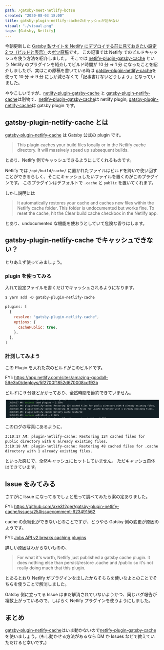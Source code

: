 ```yaml
---
path: /gatsby-meet-netlify-botsu
created: "2020-08-03 18:00"
title: gatsby-plugin-netlify-cacheのキャッシュが効かない
visual: "./visual.png"
tags: [Gatsby, Netlify]
---
```


今朝更新した [Gatsby 製サイトを Netlify にデプロイする前に見ておきたい設定 2 つ（ビルドと表示）](/gatsby-meet-netlify)の[ボツ原稿](https://github.com/sadnessOjisan/blog.ojisan.io/pull/61/commits/3a621e73f835bc10be92a13f4f24d70791d4dda5)です。
この記事では Netlify でのビルドキャッシュを使う方法を紹介しました。
そこでは [netlify-plugin-gatsby-cache](https://github.com/jlengstorf/netlify-plugin-gatsby-cache) という Netlify のプラグインを紹介してビルド時間が 10 分 => 1 分 になったことを紹介しましたが、実はこの原稿を書いている時は [gatsby-plugin-netlify-cache](https://www.gatsbyjs.org/packages/gatsby-plugin-netlify-cache/)を使って 10 分 => 9 分 にしか減らなくて「記事書けないどうしよう」となっていました。

ややこしいですが、[netlify-plugin-gatsby-cache](https://github.com/jlengstorf/netlify-plugin-gatsby-cache) と [gatsby-plugin-netlify-cache](https://www.gatsbyjs.org/packages/gatsby-plugin-netlify-cache/)は別物で、[netlify-plugin-gatsby-cache](https://github.com/jlengstorf/netlify-plugin-gatsby-cache)は netlify plugin, [gatsby-plugin-netlify-cache](https://www.gatsbyjs.org/packages/gatsby-plugin-netlify-cache/)は gatsby plugin です。

## gatsby-plugin-netlify-cache とは

[gatsby-plugin-netlify-cache](https://www.gatsbyjs.org/packages/gatsby-plugin-netlify-cache/) は Gatsby 公式の plugin です。

> This plugin caches your build files locally or in the Netlify cache directory. It will massively speed up subsequent builds.

とあり、Netlify 側でキャッシュできるようにしてくれるものです。

Netlify では `/opt/build/cache/` に置かれたファイルはビルドを跨いで使い回すことができるらしく、そこにキャッシュしたいファイルを置くのがこのプラグインです。
このプラグインはデフォルトで `.cache` と `public` を置いてくれます。

しかし説明には

> It automatically restores your cache and caches new files within the Netlify cache folder. This folder is undocumented but works fine. To reset the cache, hit the Clear build cache checkbox in the Netlify app.

とあり、undocumented な機能を使おうとしていて危険な香りはします。

## gatsby-plugin-netlify-cache でキャッシュできない？

とりあえず使ってみましょう。

### plugin を使ってみる

入れて設定ファイルを書くだけでキャッシュされるようになります。

```b
$ yarn add -D gatsby-plugin-netlify-cache
```

```js:title=gatsby-config.js
plugins: [
  {
    resolve: "gatsby-plugin-netlify-cache",
    options: {
      cachePublic: true,
    },
  },
]
```

### 計測してみよう

この Plugin を入れた次のビルドがこのビルドです。

FYI: https://app.netlify.com/sites/amazing-goodall-59e3b0/deploys/5f2700f1852d670008cdf92b

ビルドに 9 分ほどかかっており、全然時間を節約できていません。

![計測写真](log.png)

このログの写真にあるように、

```b
3:10:17 AM: plugin-netlify-cache: Restoring 124 cached files for public directory with 0 already existing files.
3:10:18 AM: plugin-netlify-cache: Restoring 48 cached files for .cache directory with 1 already existing files.
```

といった感じで、全然キャッシュにヒットしていません。
ただキャッシュ自体はできています。

## Issue をみてみる

さすがに Issue になってるでしょと思って調べてみたら案の定ありました。

FYI: https://github.com/axe312ger/gatsby-plugin-netlify-cache/issues/25#issuecomment-623491562

cache の永続化ができないとのことですが、どうやら Gatsby 側の変更が原因のようです。

FYI: [Jobs API v2 breaks caching plugins](https://github.com/gatsbyjs/gatsby/issues/23365)

詳しい原因はわからないものの、

> For what it's worth, Netlify just published a gatsby cache plugin. It does nothing else than persist/restore .cache and /public so it's not really doing much that this plugin.

とあるとおり Netlify がプラグインを出したからそちらを使いなよとのことでそちらを使うことで解消しました。

Gatsby 側に立ってる Issue はまだ解消されていないようかつ、同じバグ報告が複数上がっているので、しばらく Netlify プラグインを使うようにしました。

## まとめ

[gatsby-plugin-netlify-cache](https://www.gatsbyjs.org/packages/gatsby-plugin-netlify-cache/)はいま動かないので[netlify-plugin-gatsby-cache](https://github.com/jlengstorf/netlify-plugin-gatsby-cache)を使いましょう。(もし動かせる方法があるなら DM か Issues などで教えていただけると幸いです。)
